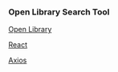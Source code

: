 ### Open Library Search Tool

[Open Library](https://openlibrary.org/dev/docs/api/search)


[React](https://github.com/facebook/create-react-app)


[Axios](https://github.com/axios/axios)